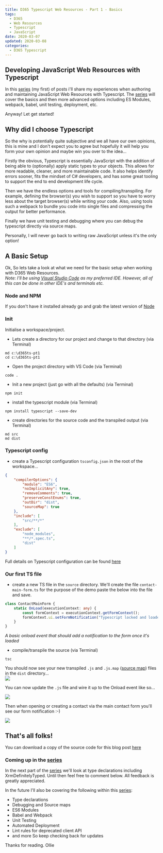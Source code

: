 ```yaml
---
title: D365 Typescript Web Resources - Part 1 - Basics
tags:
  - D365
  - Web Resources
  - Typescript
  - JavaScript
date: 2020-03-07
updated: 2020-03-08
categories:
  - D365 Typescript
---
```


## Developing JavaScript Web Resources with Typescript
In this [series](/categories/D365-Typescript/) (my first) of posts i'll share my experiences when authoring and maintaining JavaScript Web Resources with Typescript. The [series](/categories/D365-Typescript/) will cover the basics and then more advanced options including ES Modules, webpack, babel, unit testing, deployment, etc.

Anyway! Let get started!

## Why did I choose Typescript
So the why is potentially quite subjective and we all have our own opinions, this is mine and I don't expect you to agree but hopefully it will help you form your own opinion and maybe win you over to the idea...

Firstly the obvious, Typescript is essentially JavaScript with the addition of being able to (optionally) apply static types to your objects. This allows for more readable, cleaner, and more maintainable code. It also helps identify errors sooner, fits the mindset of C# developers, and has some great tooling to support the end to end development life cycle.

Then we have the endless options and tools for compiling/transpiling. For example, defining the browser(s) you wish to support so you have to worry less about the target browser(s) while writing your code. Also, using tools such a webpack to bundle you code into single files and compressing the output for better performance.

Finally we have unit testing and debugging where you can debug the typescript directly via source maps.

Personally, I will never go back to writing raw JavaScript unless it's the only option!

## A Basic Setup
Ok, So lets take a look at what we need for the basic setup when working with D365 Web Resources.  
*Note: I'll be using [Visual Studio Code](https://code.visualstudio.com/) as my preferred IDE. However, all of this can be done in other IDE's and terminals etc.*

### Node and NPM
If you don't have it installed already go and grab the latest version of [Node](https://nodejs.org/)

### Init
Initialise a workspace/project.
- Lets create a directory for our project and change to that directory (via Terminal)
```
md c:\d365ts-pt1
cd c:\d365ts-pt1
```
- Open the project directory with VS Code (via Terminal)
```
code .
```
- Init a new project (just go with all the defaults) (via Terminal)
```
npm init
```
- install the typescript module (via Terminal)
```
npm install typescript --save-dev
```
- create directories for the source code and the transpiled output (via Terminal)
```
md src
md dist
```

### Typescript config
- create a Typescript configuration `tsconfig.json` in the root of the workspace...
```json
{
    "compilerOptions": {
        "module": "ES6",
        "noImplicitAny": true,
        "removeComments": true,
        "preserveConstEnums": true,
        "outDir": "dist",
        "sourceMap": true
    },
    "include": [
        "src/**/*"
    ],
    "exclude": [
        "node_modules",
        "**/*.spec.ts",
        "dist"
    ]
}
```
Full details on Typescript configuration can be found [here](https://www.typescriptlang.org/docs/handbook/tsconfig-json.html)

### Our first TS file
- create a new TS file in the `source` directory. We'll create the file `contact-main-form.ts` for the purpose of the demo paste the below into the file and save.
```typescript
class ContactMainForm {
    static OnLoad(executionContext: any) {
        const formContext = executionContext.getFormContext();
        formContext.ui.setFormNotification("Typescript locked and loaded!", "INFO", "ts-msg");
    }
}
```
*A basic onload event that should add a notification to the form once it's loaded*
- compile/transpile the source (via Terminal)
```
tsc
```

You should now see your new transpiled `.js` and `.js.map` ([source map](https://developer.mozilla.org/en-US/docs/Tools/Debugger/How_to/Use_a_source_map)) files in the `dist` directory...  
![](files1.png)

You can now update the `.js` file and wire it up to the Onload event like so...  

![](form-event.png)

Then when opening or creating a contact via the main contact form you'll see our form notification :-)  

![](formnotification.png)

## That's all folks!
You can download a copy of the source code for this blog post [here](d365ts-pt1.zip)

### Coming up in the [series](/categories/D365-Typescript/)
In the next part of the [series](/categories/D365-Typescript/) we'll look at type declarations including XrmDefinitelyTyped. Until then feel free to comment below. All feedback is greatly appreciated.

In the future I'll also be covering the following within this [series](/categories/D365-Typescript/):
- Type declarations
- Debugging and Source maps
- ES6 Modules
- Babel and Webpack
- Unit Testing
- Automated Deployment
- Lint rules for deprecated client API
- and more
So keep checking back for updates

Thanks for reading.
Ollie